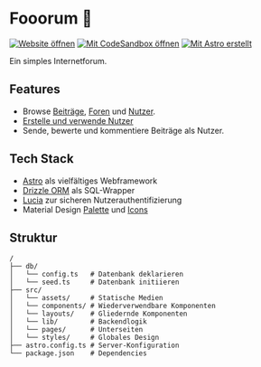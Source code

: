 # Fooorum 💬

[![Website öffnen](https://custom-icon-badges.demolab.com/badge/Website_öffnen-121212?style=for-the-badge&logo=globe&logoColor=ce93d8)](https://fooorum.vercel.app)
[![Mit CodeSandbox öffnen](https://custom-icon-badges.demolab.com/badge/Mit_CodeSandbox_öffnen-121212?style=for-the-badge&logo=codesandbox&logoColor=EAFF96)](https://codesandbox.io/p/github/fooorum/fooorum)
[![Mit Astro erstellt](https://custom-icon-badges.demolab.com/badge/Mit_Astro_erstellt-121212?style=for-the-badge&logo=astro&logoColor=#BC52EE)](https://astro.build)

Ein simples Internetforum.

## Features

- Browse [Beiträge](https://fooorum.vercel.app/posts), [Foren](https://fooorum.vercel.app/forums) und [Nutzer](https://fooorum.vercel.app/users).
- [Erstelle und verwende Nutzer](https://fooorum.vercel.app/login)
- Sende, bewerte und kommentiere Beiträge als Nutzer.

## Tech Stack

- [Astro](https://astro.build) als vielfältiges Webframework
- [Drizzle ORM](https://orm.drizzle.team) als SQL-Wrapper
- [Lucia](https://lucia-auth.com) zur sicheren Nutzerauthentifizierung
- Material Design [Palette](https://m3.material.io/styles/color/static/baseline) und [Icons](https://m3.material.io/styles/icons/overview)

## Struktur

```text
/
├── db/
│   └── config.ts   # Datenbank deklarieren
│   └── seed.ts     # Datenbank initiieren
├── src/
│   └── assets/     # Statische Medien
│   └── components/ # Wiederverwendbare Komponenten
│   └── layouts/    # Gliedernde Komponenten
│   └── lib/        # Backendlogik
│   └── pages/      # Unterseiten
│   └── styles/     # Globales Design
├── astro.config.ts # Server-Konfiguration
└── package.json    # Dependencies
```
